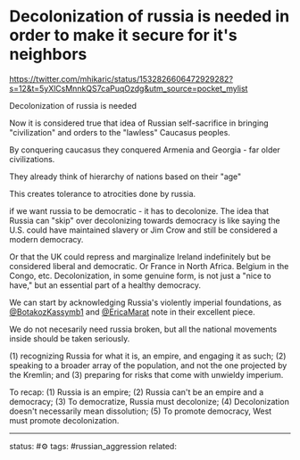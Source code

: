 # Decolonization of russia is needed in order to make it secure for it's neighbors 
https://twitter.com/mhikaric/status/1532826606472929282?s=12&t=5yXlCsMnnkQS7caPuqOzdg&utm_source=pocket_mylist

Decolonization of russia is needed

Now it is considered true that
idea of Russian self-sacrifice in bringing "civilization" and orders to the "lawless" Caucasus peoples.

By conquering caucasus they conquered Armenia and Georgia - far older civilizations.

They already think of hierarchy of nations based on their "age"

This creates tolerance to atrocities done by russia.

if we want russia to be democratic - it has to decolonize. 
The idea that Russia can "skip" over decolonizing towards democracy is like saying the U.S. could have maintained slavery or Jim Crow and still be considered a modern democracy.

Or that the UK could repress and marginalize Ireland indefinitely but be considered liberal and democratic. Or France in North Africa. Belgium in the Congo, etc. Decolonization, in some genuine form, is not just a "nice to have," but an essential part of a healthy democracy.

We can start by acknowledging Russia's violently imperial foundations, as [@BotakozKassymb1](https://twitter.com/BotakozKassymb1)
and [@EricaMarat](https://twitter.com/EricaMarat)
note in their excellent piece.

We do not necesarily need russia broken, but all the national movements inside should be taken seriously.

(1) recognizing Russia for what it is, an empire, and engaging it as such; (2) speaking to a broader array of the population, and not the one projected by the Kremlin; and (3) preparing for risks that come with unwieldy imperium.

To recap: (1) Russia is an empire; (2) Russia can't be an empire and a democracy; (3) To democratize, Russia must decolonize; (4) Decolonization doesn't necessarily mean dissolution; (5) To promote democracy, West must promote decolonization.

---
status: #⚙️ 
tags: #russian_aggression 
related: 
